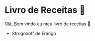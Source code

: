 # Livro de Receitas :cake:

Olá, Bem vindo eu meu livro de receitas :hamburger:

- Strogonoff de Frango